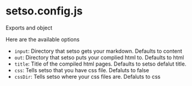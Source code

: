 # setso.config.js

Exports and object

Here are the available options

- `input`: Directory that setso gets your markdown. Defaults to content
- `out`: Directory that setso puts your complied html to. Defaults to html
- `title`: Title of the compiled html pages. Defaults to setso defalut title.
- `css`: Tells setso that you have css file. Defaluts to false
- `cssDir`: Tells setso where your css files are. Defaluts to css
